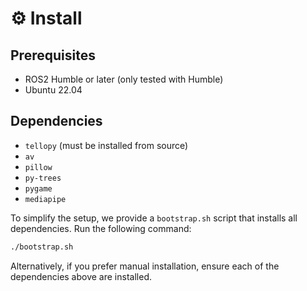 # ⚙️ Install

## Prerequisites

-   ROS2 Humble or later (only tested with Humble)
-   Ubuntu 22.04

## Dependencies

-   `tellopy` (must be installed from source)
-   `av`
-   `pillow`
-   `py-trees`
-   `pygame`
-   `mediapipe`

To simplify the setup, we provide a `bootstrap.sh` script that installs all dependencies. Run the following command:

```sh
./bootstrap.sh
```

Alternatively, if you prefer manual installation, ensure each of the dependencies above are installed.
